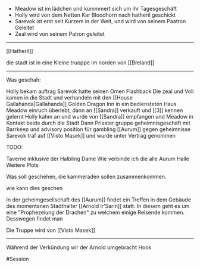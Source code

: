 - Meadow ist im lädchen und kümmmert sich um ihr Tagesgeschäft
- Holly wird von dem Netten Kar Bloodhorn nach hatheril geschickt 
- Sarevok ist erst seit Kurzem in der Welt, und wird von seinem Paatron Geleitet
- Zeal wird von seinem Patron geleitet 
___
[[Hatheril]]

die stadt ist in eine Kleine truoppe im norden von [[Breland]]
___
Was geschah:

Holly bekam auftrag
Sarevok hatte seinen Omen Flashback
Die zeal und Voli kamen in die Stadt und verhandeln mit den [[House Gallahanda|Gallahanda]] Golden Dragon Inn in ein bediensteten Haus
Meadow einruch überlebt, dann an [[Sandra]] verkauft und [[3]] kennen gelernt
Holly kahm an und wurde von [[Sandra]] empfangen und Meadow in Kontakt beide durch die  Stadt
Dann Priester gruppe geheimnisgeschäft mit Barrkeep und advisory position für gambling [[Aurum]] gegen geheimnisse
Sarevok traf auf [[Visto Masek]] und wurde unter Vertrag genommen


TODO:

Taverne inklusive der Halbling Dame
Wie verbinde ich die alle
Aurum Halle 
Weitere Plots



Was soll geschehen, die kammeraden sollen zusammenkommen. 

wie kann dies geschen 

In der geheimgesellschaft des [[Aurum]] findet ein Treffen in dem Gebäude des momentanen Stadthalter [[Arnold ir'Sarin]] statt. In diesem geht es um eine "Prophezeiung der Drachen" zu welchem einige Reisende kommen. 
Desswegen findet man 

Die  Truppe wird von [[Visto Masek]] 


___
Während der Verkündung wir der Arnold umgebracht 
Hook


#Session